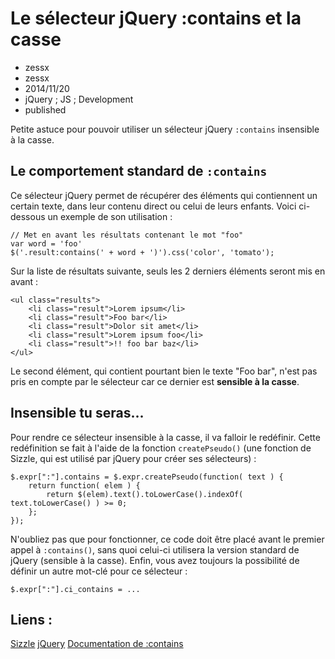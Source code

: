 # Le sélecteur jQuery :contains et la casse
- zessx
- zessx
- 2014/11/20
- jQuery ; JS ; Development
- published

Petite astuce pour pouvoir utiliser un sélecteur jQuery `:contains` insensible à la casse.

## Le comportement standard de `:contains`

Ce sélecteur jQuery permet de récupérer des éléments qui contiennent un certain texte, dans leur contenu direct ou celui de leurs enfants. Voici ci-dessous un exemple de son utilisation :

	// Met en avant les résultats contenant le mot "foo"
    var word = 'foo'
	$('.result:contains(' + word + ')').css('color', 'tomato');

Sur la liste de résultats suivante, seuls les 2 derniers éléments seront mis en avant :

	<ul class="results">
		<li class="result">Lorem ipsum</li>
		<li class="result">Foo bar</li>
		<li class="result">Dolor sit amet</li>
		<li class="result">Lorem ipsum foo</li>
		<li class="result">!! foo bar baz</li>
	</ul>

Le second élément, qui contient pourtant bien le texte "Foo bar", n'est pas pris en compte par le sélecteur car ce dernier est **sensible à la casse**.

## Insensible tu seras...

Pour rendre ce sélecteur insensible à la casse, il va falloir le redéfinir. Cette redéfinition se fait à l'aide de la fonction `createPseudo()` (une fonction de Sizzle, qui est utilisé par jQuery pour créer ses sélecteurs) :

	$.expr[":"].contains = $.expr.createPseudo(function( text ) {
		return function( elem ) {
			return $(elem).text().toLowerCase().indexOf( text.toLowerCase() ) >= 0;
		};
	});

N'oubliez pas que pour fonctionner, ce code doit être placé avant le premier appel à `:contains()`, sans quoi celui-ci utilisera la version standard de jQuery (sensible à la casse). Enfin, vous avez toujours la possibilité de définir un autre mot-clé pour ce sélecteur :

    $.expr[":"].ci_contains = ...


## Liens :
[Sizzle](http://sizzlejs.com/)
[jQuery](http://jquery.com/)
[Documentation de :contains](http://api.jquery.com/contains-selector/)